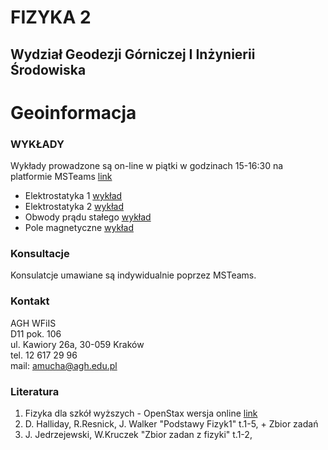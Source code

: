 # FIZYKA 2
## Wydział Geodezji Górniczej I Inżynierii Środowiska
# Geoinformacja

### WYKŁADY

Wykłady prowadzone są on-line w piątki w godzinach 15-16:30  na platformie MSTeams
[link](https://teams.microsoft.com/l/channel/19%3a8326708d2c1644a89d01aec7ca392150%40thread.tacv2/Og%25C3%25B3lny?groupId=db5e82a7-3e52-4343-be42-be35a8db06f1&tenantId=80b1033f-21e0-4a82-bbc0-f05fdccd3bc8)
- Elektrostatyka 1 [wykład](Gin_1_Elektrostatyka_1.pdf)
- Elektrostatyka 2 [wykład](Gin_2_Elektrostatyka_2.pdf)
- Obwody prądu stałego [wykład](Gin_3_Prad.pdf)
- Pole magnetyczne [wykład](Gin_4_PoleMagnetyczne_1.pdf)

### Konsultacje 
Konsulatcje umawiane są indywidualnie poprzez MSTeams.

### Kontakt
AGH WFiIS <br>
D11 pok. 106 <br>
ul. Kawiory 26a, 30-059 Kraków <br>
tel. 12 617 29 96 <br>
mail: amucha@agh.edu.pl

### Literatura
1. Fizyka dla szkół wyższych - OpenStax wersja online [link](https://openstax.pl/podreczniki)
2. D. Halliday, R.Resnick, J. Walker "Podstawy Fizyk1" t.1-5, + Zbior zadań
3. J. Jedrzejewski, W.Kruczek "Zbior zadan z fizyki" t.1-2,

